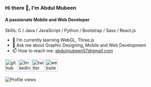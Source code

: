 ### Hi there 👋, I'm Abdul Mubeen
#### A passionate Mobile and Web Developer

Skills: C / Java / JavaScript / Python / Bootstrap / Sass / React.js

- 🌱 I’m currently learning WebGL, Three.js 
- 💬 Ask me about Graphic Designing, Mobile and Web Development
- 📫 How to reach me: abdulmubeen57@gmail.com 


[<img src='https://img.icons8.com/color/48/null/github--v1.png' alt='github' height='40' class='filter-gray'>](https://github.com/abdulmubeen)  [<img src='https://img.icons8.com/color/48/null/linkedin--v1.png' alt='linkedin' height='40'>](https://www.linkedin.com/in/mohd-abdul-mubeen/)  [<img src='https://img.icons8.com/color/48/null/twitter--v1.png' alt='twitter' height='40'>](https://twitter.com/abdul_mubeen_)  [<img src='https://img.icons8.com/color/48/null/domain--v1.png' alt='website' height='40'>](https://abdulmubeen.github.io)  

![Profile views](https://gpvc.arturio.dev/abdulmubeen)  
